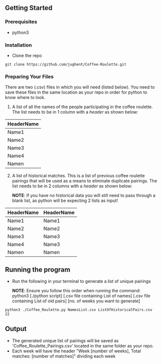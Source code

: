 ## Getting Started

### Prerequisites
- python3

### Installation 
- Clone the repo
```
git clone https://github.com/jughent/Coffee-Roulette.git
```

### Preparing Your Files
There are two (.csv) files in which you will need (listed below). You need to save these files in the same location as your repo in order for python to know where to look.
1. A list of all the names of the people participating in the coffee roulette. The list needs to be in 1 column with a *header* as shown below:

  | HeaderName       | 
  | ---------   | 
  | Name1       | 
  | Name2       |  
  | Name3       |  
  | Name4       |  
  | Namen       | 


2. A list of historical matches. This is a list of previous coffee roulette pairings that will be used as a means to eliminate duplicate pairings. The list needs to be in 2 columns with a *header* as shown below:
   
   **NOTE**: If you have no historical data you will still need to pass through a blank list, as python will be expecting 2 lists as input!

  | HeaderName           | HeaderName |
  | ---------      | --------      |
  | Name1          |  Name1        |
  | Name2          |  Name2        |
  | Name3          |  Name3        |
  | Name4          |  Name3        |
  | Namen          |  Namen        |


## Running the program
-  Run the following in your terminal to generate a list of unique pairings

   **NOTE**: Ensure you follow this order when running the command:
   python3 [./python script] [.csv file containing List of names] [.csv file containing List of old pairs] [no. of weeks you want to generate]

```
python3 ./Coffee_Roulette.py NamesList.csv ListOfHistoricalPairs.csv 22
```

## Output
- The generated unique list of pairings will be saved as 'Coffee_Roulette_Pairings.csv' located in the same folder as your repo.
- Each week will have the header "Week [number of weeks], Total matches: [number of matches]" dividing each week
